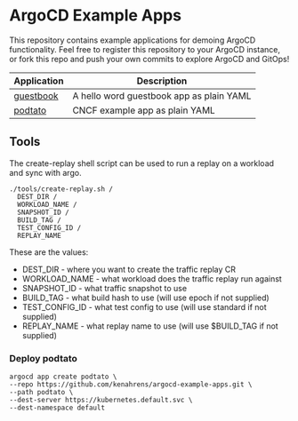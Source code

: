 # ArgoCD Example Apps

This repository contains example applications for demoing ArgoCD functionality. Feel free
to register this repository to your ArgoCD instance, or fork this repo and push your own commits
to explore ArgoCD and GitOps!

| Application | Description |
|-------------|-------------|
| [guestbook](guestbook/) | A hello word guestbook app as plain YAML |
| [podtato](podtato/) | CNCF example app as plain YAML |

## Tools

The create-replay shell script can be used to run a replay on a workload and sync with argo.

```
./tools/create-replay.sh /
  DEST_DIR /
  WORKLOAD_NAME /
  SNAPSHOT_ID /
  BUILD_TAG /
  TEST_CONFIG_ID /
  REPLAY_NAME
```

These are the values:
* DEST_DIR - where you want to create the traffic replay CR
* WORKLOAD_NAME - what workload does the traffic replay run against
* SNAPSHOT_ID - what traffic snapshot to use
* BUILD_TAG - what build hash to use (will use epoch if not supplied)
* TEST_CONFIG_ID - what test config to use (will use standard if not supplied)
* REPLAY_NAME - what replay name to use (will use $BUILD_TAG if not supplied)

### Deploy podtato

```
argocd app create podtato \
--repo https://github.com/kenahrens/argocd-example-apps.git \
--path podtato \
--dest-server https://kubernetes.default.svc \
--dest-namespace default
```